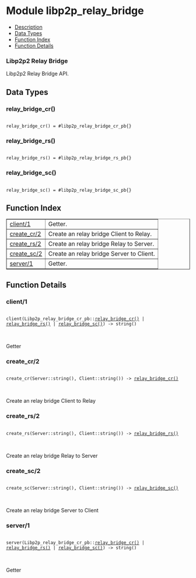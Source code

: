 

# Module libp2p_relay_bridge #
* [Description](#description)
* [Data Types](#types)
* [Function Index](#index)
* [Function Details](#functions)



### <a name="Libp2p2_Relay_Bridge">Libp2p2 Relay Bridge</a> ###

Libp2p2 Relay Bridge API.

<a name="types"></a>

## Data Types ##




### <a name="type-relay_bridge_cr">relay_bridge_cr()</a> ###


<pre><code>
relay_bridge_cr() = #libp2p_relay_bridge_cr_pb{}
</code></pre>




### <a name="type-relay_bridge_rs">relay_bridge_rs()</a> ###


<pre><code>
relay_bridge_rs() = #libp2p_relay_bridge_rs_pb{}
</code></pre>




### <a name="type-relay_bridge_sc">relay_bridge_sc()</a> ###


<pre><code>
relay_bridge_sc() = #libp2p_relay_bridge_sc_pb{}
</code></pre>

<a name="index"></a>

## Function Index ##


<table width="100%" border="1" cellspacing="0" cellpadding="2" summary="function index"><tr><td valign="top"><a href="#client-1">client/1</a></td><td>
Getter.</td></tr><tr><td valign="top"><a href="#create_cr-2">create_cr/2</a></td><td>
Create an relay bridge Client to Relay.</td></tr><tr><td valign="top"><a href="#create_rs-2">create_rs/2</a></td><td>
Create an relay bridge Relay to Server.</td></tr><tr><td valign="top"><a href="#create_sc-2">create_sc/2</a></td><td>
Create an relay bridge Server to Client.</td></tr><tr><td valign="top"><a href="#server-1">server/1</a></td><td>
Getter.</td></tr></table>


<a name="functions"></a>

## Function Details ##

<a name="client-1"></a>

### client/1 ###

<pre><code>
client(Libp2p_relay_bridge_cr_pb::<a href="#type-relay_bridge_cr">relay_bridge_cr()</a> | <a href="#type-relay_bridge_rs">relay_bridge_rs()</a> | <a href="#type-relay_bridge_sc">relay_bridge_sc()</a>) -&gt; string()
</code></pre>
<br />

Getter

<a name="create_cr-2"></a>

### create_cr/2 ###

<pre><code>
create_cr(Server::string(), Client::string()) -&gt; <a href="#type-relay_bridge_cr">relay_bridge_cr()</a>
</code></pre>
<br />

Create an relay bridge Client to Relay

<a name="create_rs-2"></a>

### create_rs/2 ###

<pre><code>
create_rs(Server::string(), Client::string()) -&gt; <a href="#type-relay_bridge_rs">relay_bridge_rs()</a>
</code></pre>
<br />

Create an relay bridge Relay to Server

<a name="create_sc-2"></a>

### create_sc/2 ###

<pre><code>
create_sc(Server::string(), Client::string()) -&gt; <a href="#type-relay_bridge_sc">relay_bridge_sc()</a>
</code></pre>
<br />

Create an relay bridge Server to Client

<a name="server-1"></a>

### server/1 ###

<pre><code>
server(Libp2p_relay_bridge_cr_pb::<a href="#type-relay_bridge_cr">relay_bridge_cr()</a> | <a href="#type-relay_bridge_rs">relay_bridge_rs()</a> | <a href="#type-relay_bridge_sc">relay_bridge_sc()</a>) -&gt; string()
</code></pre>
<br />

Getter

